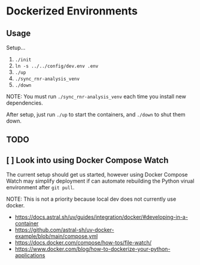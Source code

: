 # Dockerized Environments

## Usage

Setup...

1. `./init`
2. `ln -s ../../config/dev.env .env`
3. `./up`
4. `./sync_rnr-analysis_venv`
5. `./down`

NOTE: You must run `./sync_rnr-analysis_venv` each time you install new dependencies.

After setup, just run `./up` to start the containers, and `./down` to shut them down.

## TODO

## [ ] Look into using Docker Compose Watch

The current setup should get us started,
however using Docker Compose Watch
may simplify deployment if can automate
rebuilding the Python virual environment
after `git pull`.

NOTE: This is not a priority because local dev does not currently use docker.

* https://docs.astral.sh/uv/guides/integration/docker/#developing-in-a-container
* https://github.com/astral-sh/uv-docker-example/blob/main/compose.yml
* https://docs.docker.com/compose/how-tos/file-watch/
* https://www.docker.com/blog/how-to-dockerize-your-python-applications
